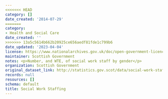 ```yaml
---
<<<<<<< HEAD
category: []
date_created: '2014-07-29'
=======
category:
- Health and Social Care
date_created: ''
>>>>>>> 13a5c5614b662b20925ce656aedf81fde1c799b6
date_updated: '2023-04-04'
license: https://www.nationalarchives.gov.uk/doc/open-government-licence/version/3/
maintainer: Scottish Government
notes: <p>Number, and WTE, of social work staff by gender</p>
organization: Scottish Government
original_dataset_link: http://statistics.gov.scot/data/social-work-staffing
records: null
resources: []
schema: default
title: Social Work Staffing
---
```

